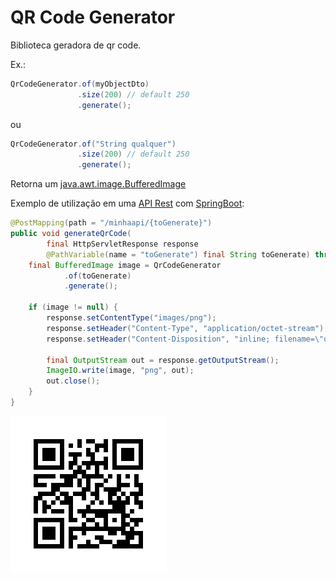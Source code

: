 # QR Code Generator

Biblioteca geradora de qr code.

Ex.:

```java
QrCodeGenerator.of(myObjectDto)
               .size(200) // default 250
               .generate();
```
ou

```java
QrCodeGenerator.of("String qualquer")
               .size(200) // default 250
               .generate();
```

Retorna um [java.awt.image.BufferedImage](https://docs.oracle.com/javase/7/docs/api/java/awt/image/BufferedImage.html)

Exemplo de utilização em uma [API Rest](https://restfulapi.net/) com [SpringBoot](https://spring.io/projects/spring-boot):

```java
@PostMapping(path = "/minhaapi/{toGenerate}")
public void generateQrCode(
        final HttpServletResponse response
        @PathVariable(name = "toGenerate") final String toGenerate) throws IOException {
    final BufferedImage image = QrCodeGenerator
            .of(toGenerate)
            .generate();

    if (image != null) {
        response.setContentType("images/png");
        response.setHeader("Content-Type", "application/octet-stream");
        response.setHeader("Content-Disposition", "inline; filename=\"qrCodeGerado.png\"");

        final OutputStream out = response.getOutputStream();
        ImageIO.write(image, "png", out);
        out.close();
    }
}
```
![Screenshot](example.png)
